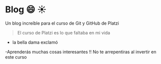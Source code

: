 # Blog :smile:  :sunny:
Un blog increíble para el curso de Git y GitHub de Platzi
> El curso de Platzi es lo que faltaba en mi vida 
- la bella dama exclamó

-Aprenderás muchas cosas interesantes !! 
No te arrepentiras al invertir en este curso 